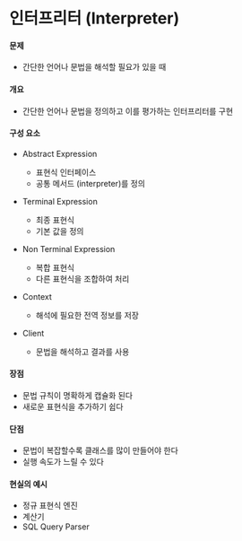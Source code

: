 # 인터프리터 (Interpreter)

#### 문제

- 간단한 언어나 문법을 해석할 필요가 있을 때

#### 개요

- 간단한 언어나 문법을 정의하고 이를 평가하는 인터프리터를 구현

#### 구성 요소

- Abstract Expression

  - 표현식 인터페이스
  - 공통 메서드 (interpreter)를 정의

- Terminal Expression

  - 최종 표현식
  - 기본 값을 정의

- Non Terminal Expression

  - 복합 표현식
  - 다른 표현식을 조합하여 처리

- Context

  - 해석에 필요한 전역 정보를 저장

- Client
  - 문법을 해석하고 결과를 사용

#### 장점

- 문법 규칙이 명확하게 캡슐화 된다
- 새로운 표현식을 추가하기 쉽다

#### 단점

- 문법이 복잡할수록 클래스를 많이 만들어야 한다
- 실행 속도가 느릴 수 있다

#### 현실의 예시

- 정규 표현식 엔진
- 계산기
- SQL Query Parser
